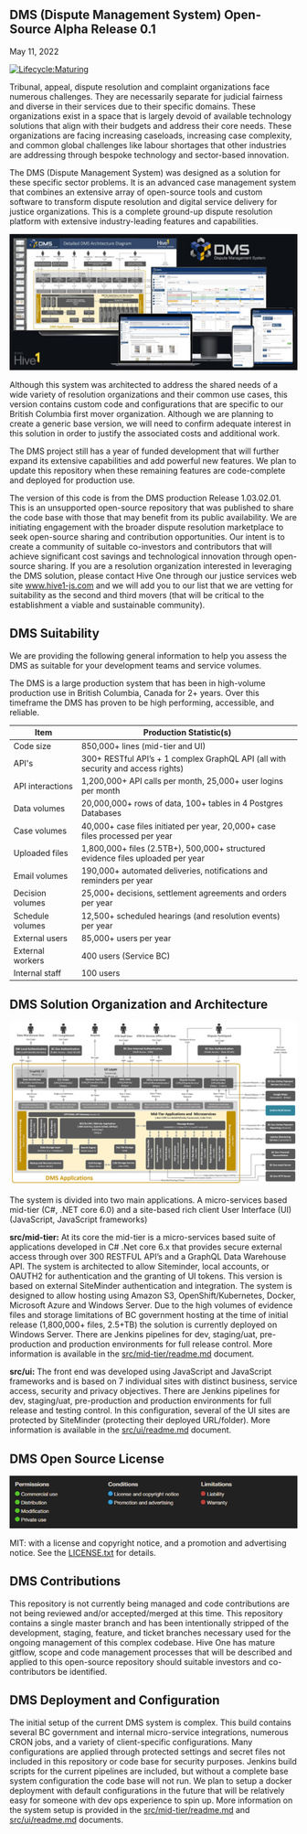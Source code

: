 ## DMS (Dispute Management System) Open-Source Alpha Release 0.1
May 11, 2022

[![Lifecycle:Maturing](https://img.shields.io/badge/Lifecycle-Maturing-007EC6)](<Redirect-URL>)

Tribunal, appeal, dispute resolution and complaint organizations face numerous challenges.  They are necessarily separate for judicial fairness and diverse in their services due to their specific domains.  These organizations exist in a space that is largely devoid of available technology solutions that align with their budgets and address their core needs.  These organizations are facing increasing caseloads, increasing case complexity, and common global challenges like labour shortages that other industries are addressing through bespoke technology and sector-based innovation.

The DMS (Dispute Management System) was designed as a solution for these specific sector problems.  It is an advanced case management system that combines an extensive array of open-source tools and custom software to transform dispute resolution and digital service delivery for justice organizations.  This is a complete ground-up dispute resolution platform with extensive industry-leading features and capabilities.

![DMS System](DMS_Devices.jpg)

Although this system was architected to address the shared needs of a wide variety of resolution organizations and their common use cases, this version contains custom code and configurations that are specific to our British Columbia first mover organization. Although we are planning to create a generic base version, we will need to confirm adequate interest in this solution in order to justify the associated costs and additional work. 

The DMS project still has a year of funded development that will further expand its extensive capabilities and add powerful new features. We plan to update this repository when these remaining features are code-complete and deployed for production use.

The version of this code is from the DMS production Release 1.03.02.01.  This is an unsupported open-source repository that was published to share the code base with those that may benefit from its public availability.  We are initiating engagement with the broader dispute resolution marketplace to seek open-source sharing and contribution opportunities.  Our intent is to create a community of suitable co-investors and contributors that will achieve significant cost savings and technological innovation through open-source sharing.   If you are a resolution organization interested in leveraging the DMS solution, please contact Hive One through our justice services web site www.hive1-js.com and we will add you to our list that we are vetting for suitability as the second and third movers (that will be critical to the establishment a viable and sustainable community).

## DMS Suitability

We are providing the following general information to help you assess the DMS as suitable for your development teams and service volumes.  

The DMS is a large production system that has been in high-volume production use in British Columbia, Canada for 2+ years. Over this timeframe the DMS has proven to be high performing, accessible, and reliable.


| Item   | Production Statistic(s) | 
| ------- | ------------ |
| Code size | 850,000+ lines (mid-tier and UI) |
| API's | 300+ RESTful API’s + 1 complex GraphQL API (all with security and access rights) |
| API interactions | 1,200,000+ API calls per month, 25,000+ user logins per month |
| Data volumes | 20,000,000+ rows of data, 100+ tables in 4 Postgres Databases |
| Case volumes | 40,000+ case files initiated per year, 20,000+ case files processed per year |
| Uploaded files | 1,800,000+ files (2.5TB+), 500,000+ structured evidence files uploaded per year | 
| Email volumes | 190,000+ automated deliveries, notifications and reminders per year |
| Decision volumes | 25,000+ decisions, settlement agreements and orders per year |
| Schedule volumes | 12,500+ scheduled hearings (and resolution events) per year |
| External users | 85,000+ users per year |
| External workers | 400 users (Service BC) |
| Internal staff | 100 users |

## DMS Solution Organization and Architecture

![DMS Architecture](DMS_Architecture_Diagram.png)

The system is divided into two main applications.  A micro-services based mid-tier (C#, .NET core 6.0) and a site-based rich client User Interface (UI) (JavaScript, JavaScript frameworks)

**src/mid-tier:** At its core the mid-tier is a micro-services based suite of applications developed in C# .Net core 6.x that provides secure external access through over 300 RESTFUL API’s and a GraphQL Data Warehouse API.   The system is architected to allow Siteminder, local accounts, or OAUTH2 for authentication and the granting of UI tokens.  This version is based on external SiteMinder authentication and integration.  The system is designed to allow hosting using Amazon S3, OpenShift/Kubernetes, Docker, Microsoft Azure and Windows Server.  Due to the high volumes of evidence files and storage limitations of BC government hosting at the time of initial release (1,800,000+ files, 2.5+TB) the solution is currently deployed on Windows Server.  There are Jenkins pipelines for dev, staging/uat, pre-production and production environments for full release control. More information is available in the [src/mid-tier/readme.md](/src/mid-tier/README.md) document.  

**src/ui:** The front end was developed using JavaScript and JavaScript frameworks and is based on 7 individual sites with distinct business, service access, security and privacy objectives. There are Jenkins pipelines for dev, staging/uat, pre-production and production environments for full release and testing control.  In this configuration, several of the UI sites are protected by SiteMinder (protecting their deployed URL/folder).  More information is available in the [src/ui/readme.md](/src/ui/README.md) document.

## DMS Open Source License

![MIT License](DMS_MIT_Permissions_Conditions_Limitations.png)

MIT: with a license and copyright notice, and a promotion and advertising notice.  See the [LICENSE.txt](LICENSE) for details.

## DMS Contributions

This repository is not currently being managed and code contributions are not being reviewed and/or accepted/merged at this time. This repository contains a single master branch and has been intentionally stripped of the development, staging, feature, and ticket branches necessary used for the ongoing management of this complex codebase.  Hive One has mature gitflow, scope and code management processes that will be described and applied to this open-source repository should suitable investors and co-contributors be identified.   

## DMS Deployment and Configuration

The initial setup of the current DMS system is complex.  This build contains several BC government and internal micro-service integrations, numerous CRON jobs, and a variety of client-specific configurations.  Many configurations are applied through protected settings and secret files not included in this repository or code base for security purposes.  Jenkins build scripts for the current pipelines are included, but without a complete base system configuration the code base will not run.   We plan to setup a docker deployment with default configurations in the future that will be relatively easy for someone with dev ops experience to spin up.  More information on the system setup is provided in the [src/mid-tier/readme.md](/src/mid-tier/README.md) and [src/ui/readme.md](/src/ui/README.md) documents.
